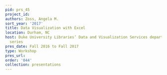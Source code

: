 ```yaml
---
pid: prs_45
project_id: 
authors: Zoss, Angela M.
sort_year: '2017'
title: Data Visualization with Excel
location: Durham, NC
host: Duke University Libraries’ Data and Visualization Services department workshop
  series
pres_date: Fall 2016 to Fall 2017
type: Workshop
pres_url: 
order: '044'
collection: presentations
---
```

